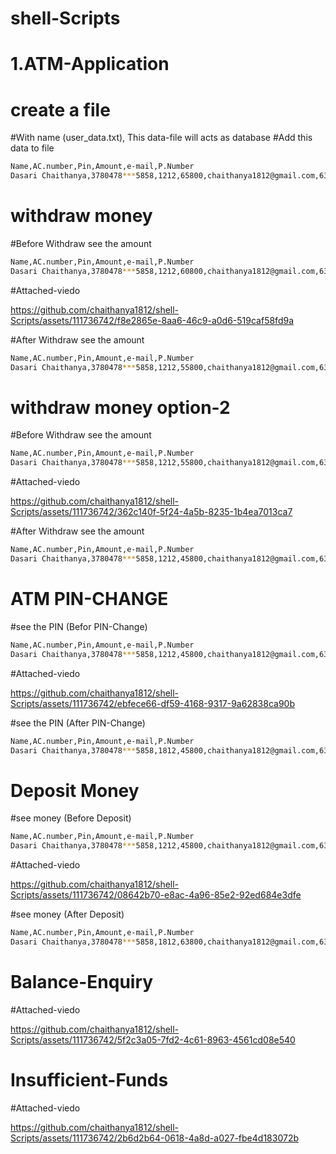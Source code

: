 # shell-Scripts
# 1.ATM-Application
# create a file
#With name  (user_data.txt),
 This  data-file will acts as database
#Add this data to file
```bash 
Name,AC.number,Pin,Amount,e-mail,P.Number
Dasari Chaithanya,3780478***5858,1212,65800,chaithanya1812@gmail.com,6303128***
```
# withdraw money
#Before Withdraw see the amount
```bash 
Name,AC.number,Pin,Amount,e-mail,P.Number
Dasari Chaithanya,3780478***5858,1212,60800,chaithanya1812@gmail.com,6303128***
```
#Attached-viedo

https://github.com/chaithanya1812/shell-Scripts/assets/111736742/f8e2865e-8aa6-46c9-a0d6-519caf58fd9a

#After Withdraw see the amount
```bash 
Name,AC.number,Pin,Amount,e-mail,P.Number
Dasari Chaithanya,3780478***5858,1212,55800,chaithanya1812@gmail.com,6303128***
```
# withdraw money option-2

#Before Withdraw see the amount
```bash 
Name,AC.number,Pin,Amount,e-mail,P.Number
Dasari Chaithanya,3780478***5858,1212,55800,chaithanya1812@gmail.com,6303128***
```
#Attached-viedo

https://github.com/chaithanya1812/shell-Scripts/assets/111736742/362c140f-5f24-4a5b-8235-1b4ea7013ca7

#After Withdraw see the amount
```bash 
Name,AC.number,Pin,Amount,e-mail,P.Number
Dasari Chaithanya,3780478***5858,1212,45800,chaithanya1812@gmail.com,6303128***
```
# ATM PIN-CHANGE
#see the PIN (Befor PIN-Change)

```bash 
Name,AC.number,Pin,Amount,e-mail,P.Number
Dasari Chaithanya,3780478***5858,1212,45800,chaithanya1812@gmail.com,6303128***
```
#Attached-viedo

https://github.com/chaithanya1812/shell-Scripts/assets/111736742/ebfece66-df59-4168-9317-9a62838ca90b

#see the PIN (After PIN-Change)

```bash 
Name,AC.number,Pin,Amount,e-mail,P.Number
Dasari Chaithanya,3780478***5858,1812,45800,chaithanya1812@gmail.com,6303128***
```



# Deposit Money

#see money (Before Deposit)

```bash 
Name,AC.number,Pin,Amount,e-mail,P.Number
Dasari Chaithanya,3780478***5858,1212,45800,chaithanya1812@gmail.com,6303128***
```
#Attached-viedo

https://github.com/chaithanya1812/shell-Scripts/assets/111736742/08642b70-e8ac-4a96-85e2-92ed684e3dfe

#see money (After Deposit)

```bash 
Name,AC.number,Pin,Amount,e-mail,P.Number
Dasari Chaithanya,3780478***5858,1812,63800,chaithanya1812@gmail.com,6303128***
```

# Balance-Enquiry

#Attached-viedo

https://github.com/chaithanya1812/shell-Scripts/assets/111736742/5f2c3a05-7fd2-4c61-8963-4561cd08e540

# Insufficient-Funds
#Attached-viedo

https://github.com/chaithanya1812/shell-Scripts/assets/111736742/2b6d2b64-0618-4a8d-a027-fbe4d183072b




